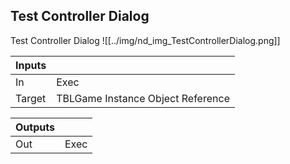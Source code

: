 ## Test Controller Dialog
Test Controller Dialog
![[../img/nd_img_TestControllerDialog.png]]

|Inputs||
|--|--|
| In | Exec |
| Target | TBLGame Instance Object Reference |

|Outputs||
|--|--|
| Out | Exec |
